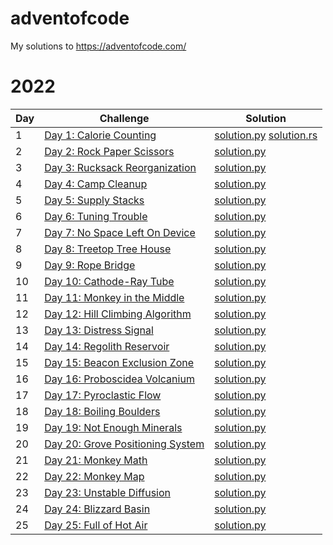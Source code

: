 # adventofcode

My solutions to https://adventofcode.com/

# 2022

| Day | Challenge | Solution |
|---|---|---|
| 1 | [Day 1: Calorie Counting](https://adventofcode.com/2022/day/1) | [solution.py](2022/day1/solution.py) [solution.rs](2022/day1/solution.rs) |
| 2 | [Day 2: Rock Paper Scissors](https://adventofcode.com/2022/day/2) | [solution.py](2022/day2/solution.py) |
| 3 | [Day 3: Rucksack Reorganization](https://adventofcode.com/2022/day/3) | [solution.py](2022/day3/solution.py) |
| 4 | [Day 4: Camp Cleanup](https://adventofcode.com/2022/day/4) | [solution.py](2022/day4/solution.py) |
| 5 | [Day 5: Supply Stacks](https://adventofcode.com/2022/day/5) | [solution.py](2022/day5/solution.py) |
| 6 | [Day 6: Tuning Trouble](https://adventofcode.com/2022/day/6) | [solution.py](2022/day6/solution.py) |
| 7 | [Day 7: No Space Left On Device](https://adventofcode.com/2022/day/7) | [solution.py](2022/day7/solution.py) |
| 8 | [Day 8: Treetop Tree House](https://adventofcode.com/2022/day/8) | [solution.py](2022/day8/solution.py) |
| 9 | [Day 9: Rope Bridge](https://adventofcode.com/2022/day/9) | [solution.py](2022/day9/solution.py) |
| 10 | [Day 10: Cathode-Ray Tube](https://adventofcode.com/2022/day/10) | [solution.py](2022/day10/solution.py) |
| 11 | [Day 11: Monkey in the Middle](https://adventofcode.com/2022/day/11) | [solution.py](2022/day11/solution.py) |
| 12 | [Day 12: Hill Climbing Algorithm](https://adventofcode.com/2022/day/12) | [solution.py](2022/day12/solution.py) |
| 13 | [Day 13: Distress Signal](https://adventofcode.com/2022/day/13) | [solution.py](2022/day13/solution.py) |
| 14 | [Day 14: Regolith Reservoir](https://adventofcode.com/2022/day/14) | [solution.py](2022/day14/solution.py) |
| 15 | [Day 15: Beacon Exclusion Zone](https://adventofcode.com/2022/day/15) | [solution.py](2022/day15/solution.py) |
| 16 | [Day 16: Proboscidea Volcanium](https://adventofcode.com/2022/day/16) | [solution.py](2022/day16/solution.py) |
| 17 | [Day 17: Pyroclastic Flow](https://adventofcode.com/2022/day/17) | [solution.py](2022/day17/solution.py) |
| 18 | [Day 18: Boiling Boulders](https://adventofcode.com/2022/day/18) | [solution.py](2022/day18/solution.py) |
| 19 | [Day 19: Not Enough Minerals](https://adventofcode.com/2022/day/19) | [solution.py](2022/day19/solution.py) |
| 20 | [Day 20: Grove Positioning System](https://adventofcode.com/2022/day/20) | [solution.py](2022/day20/solution.py) |
| 21 | [Day 21: Monkey Math](https://adventofcode.com/2022/day/21) | [solution.py](2022/day21/solution.py) |
| 22 | [Day 22: Monkey Map](https://adventofcode.com/2022/day/22) | [solution.py](2022/day22/solution.py) |
| 23 | [Day 23: Unstable Diffusion](https://adventofcode.com/2022/day/23) | [solution.py](2022/day23/solution.py) |
| 24 | [Day 24: Blizzard Basin](https://adventofcode.com/2022/day/24) | [solution.py](2022/day24/solution.py) |
| 25 | [Day 25: Full of Hot Air](https://adventofcode.com/2022/day/25) | [solution.py](2022/day25/solution.py) |
